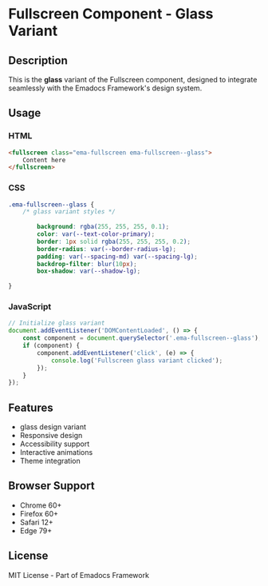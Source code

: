 # Fullscreen Component - Glass Variant

## Description
This is the **glass** variant of the Fullscreen component, designed to integrate seamlessly with the Emadocs Framework's design system.

## Usage

### HTML
```html
<fullscreen class="ema-fullscreen ema-fullscreen--glass">
    Content here
</fullscreen>
```

### CSS
```css
.ema-fullscreen--glass {
    /* glass variant styles */
    
        background: rgba(255, 255, 255, 0.1);
        color: var(--text-color-primary);
        border: 1px solid rgba(255, 255, 255, 0.2);
        border-radius: var(--border-radius-lg);
        padding: var(--spacing-md) var(--spacing-lg);
        backdrop-filter: blur(10px);
        box-shadow: var(--shadow-lg);
    
}
```

### JavaScript
```javascript
// Initialize glass variant
document.addEventListener('DOMContentLoaded', () => {
    const component = document.querySelector('.ema-fullscreen--glass');
    if (component) {
        component.addEventListener('click', (e) => {
            console.log('Fullscreen glass variant clicked');
        });
    }
});
```

## Features
- glass design variant
- Responsive design
- Accessibility support
- Interactive animations
- Theme integration

## Browser Support
- Chrome 60+
- Firefox 60+
- Safari 12+
- Edge 79+

## License
MIT License - Part of Emadocs Framework
